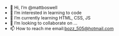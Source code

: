 - 👋 Hi, I’m @mattboswell
- 👀 I’m interested in learning to code
- 🌱 I’m currently learning HTML, CSS, JS
- 💞️ I’m looking to collaborate on ...
- 📫 How to reach me email:bozz_505@hotmail.com

<!---
mattboswell/mattboswell is a ✨ special ✨ repository because its `README.md` (this file) appears on your GitHub profile.
You can click the Preview link to take a look at your changes.
--->
